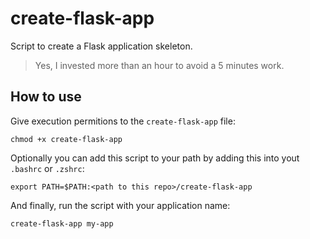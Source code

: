 # create-flask-app

Script to create a Flask application skeleton.

> Yes, I invested more than an hour to avoid a 5 minutes work.

## How to use

Give execution permitions to the `create-flask-app` file:

```shell
chmod +x create-flask-app
```

Optionally you can add this script to your path by adding this into
yout `.bashrc` or `.zshrc`:

```shell
export PATH=$PATH:<path to this repo>/create-flask-app
```

And finally, run the script with your application name:

```shell
create-flask-app my-app
```
